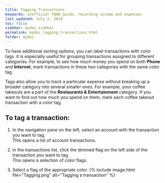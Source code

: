 ```yaml
---
title: Tagging Transactions
keywords: unofficial YNAB guide, recording income and expenses
last_updated: July 2, 2019
toc: false
sidebar: mydoc_sidebar
permalink: mydoc_tagging_transactions.html
folder: mydoc
---
```


To have additional sorting options, you can label transactions with color tags. it is especially useful for grouping transactions assigned to different categories. For example, to see how much money you spend on both **Phone** and **Internet**, mark transactions in these two categories with the same color tag.

Tags also allow you to track a particular expense without breaking up a broader category into several smaller ones. For example, your coffee takeouts are a part of the **Restaurants & Entertainment** category. If you want to find out how much you spend on them, mark each coffee takeout transaction with a color tag.

## To tag a transaction:

1.  In the navigation pane on the left, select an account with the transaction you want to tag. <br/>This opens a list of account transactions.

2.  In the transactions list, click the dimmed flag on the left side of the transaction you want to tag. <br/>This opens a selection of color flags.

3.  Select a flag of the appropriate color.
    {% include image.html file="Tagging.png" alt="Tagging a transaction" %}

